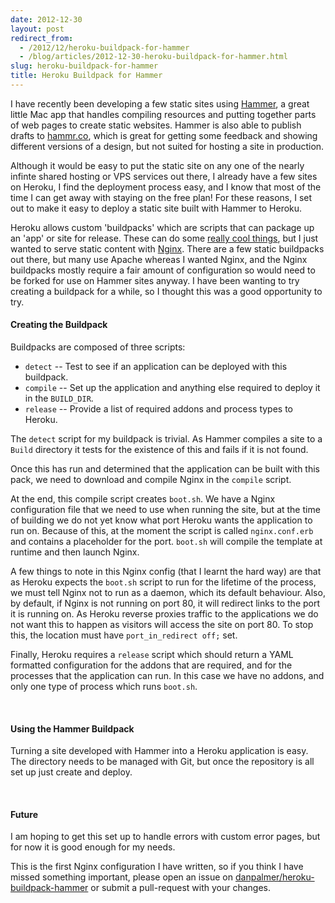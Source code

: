 ```yaml
---
date: 2012-12-30
layout: post
redirect_from:
  - /2012/12/heroku-buildpack-for-hammer
  - /blog/articles/2012-12-30-heroku-buildpack-for-hammer.html
slug: heroku-buildpack-for-hammer
title: Heroku Buildpack for Hammer
---
```


I have recently been developing a few static sites using [Hammer](http://hammerformac.com), a great little Mac app that handles compiling resources and putting together parts of web pages to create static websites. Hammer is also able to publish drafts to [hammr.co](http://hammr.co/), which is great for getting some feedback and showing different versions of a design, but not suited for hosting a site in production.

Although it would be easy to put the static site on any one of the nearly infinte shared hosting or VPS services out there, I already have a few sites on Heroku, I find the deployment process easy, and I know that most of the time I can get away with staying on the free plan! For these reasons, I set out to make it easy to deploy a static site built with Hammer to Heroku.

Heroku allows custom 'buildpacks' which are scripts that can package up an 'app' or site for release. These can do some [really cool things](https://github.com/mattt/heroku-buildpack-core-data), but I just wanted to serve static content with [Nginx](http://nginx.org). There are a few static buildpacks out there, but many use Apache whereas I wanted Nginx, and the Nginx buildpacks mostly require a fair amount of configuration so would need to be forked for use on Hammer sites anyway. I have been wanting to try creating a buildpack for a while, so I thought this was a good opportunity to try.

#### Creating the Buildpack

Buildpacks are composed of three scripts:

- `detect` -- Test to see if an application can be deployed with this buildpack.
- `compile` -- Set up the application and anything else required to deploy it in the `BUILD_DIR`.
- `release` -- Provide a list of required addons and process types to Heroku.

The `detect` script for my buildpack is trivial. As Hammer compiles a site to a `Build` directory it tests for the existence of this and fails if it is not found.

<script src="https://gist.github.com/4413862.js"></script>

Once this has run and determined that the application can be built with this pack, we need to download and compile Nginx in the `compile` script.

<script src="https://gist.github.com/4413883.js"></script>

At the end, this compile script creates `boot.sh`. We have a Nginx configuration file that we need to use when running the site, but at the time of building we do not yet know what port Heroku wants the application to run on. Because of this, at the moment the script is called `nginx.conf.erb` and contains a placeholder for the port. `boot.sh` will compile the template at runtime and then launch Nginx.

<script src="https://gist.github.com/4413900.js"></script>

A few things to note in this Nginx config (that I learnt the hard way) are that as Heroku expects the `boot.sh` script to run for the lifetime of the process, we must tell Nginx not to run as a daemon, which its default behaviour. Also, by default, if Nginx is not running on port 80, it will redirect links to the port it is running on. As Heroku reverse proxies traffic to the applications we do not want this to happen as visitors will access the site on port 80. To stop this, the location must have `port_in_redirect off;` set.

Finally, Heroku requires a `release` script which should return a YAML formatted configuration for the addons that are required, and for the processes that the application can run. In this case we have no addons, and only one type of process which runs `boot.sh`.

<script src="https://gist.github.com/4413947.js"></script>
<br/>

#### Using the Hammer Buildpack

Turning a site developed with Hammer into a Heroku application is easy. The directory needs to be managed with Git, but once the repository is all set up just create and deploy.

<script src="https://gist.github.com/4414082.js"></script>
<br/>

#### Future

I am hoping to get this set up to handle errors with custom error pages, but for now it is good enough for my needs.

This is the first Nginx configuration I have written, so if you think I have missed something important, please open an issue on [danpalmer/heroku-buildpack-hammer](https://github.com/danpalmer/heroku-buildpack-hammer/issues) or submit a pull-request with your changes.
